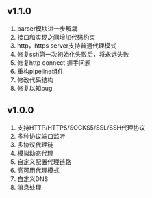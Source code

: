 ## v1.1.0
1. parser模块进一步解耦
2. 接口和实现之间增加代码约束
3. http，https server支持普通代理模式
4. 修复ssh第一次初始化失败后，将永远失败
5. 修复http connect 握手问题
6. 重构pipeline组件
7. 修改代码结构
8. 修复以知bug

## v1.0.0
1. 支持HTTP/HTTPS/SOCKS5/SSL/SSH代理协议 
2. 多种协议端口监听 
3. 多协议代理链 
4. 模拟动态代理 
5. 自定义配置代理链路 
6. 高可用代理模式 
7. 自定义DNS 
8. 消息处理